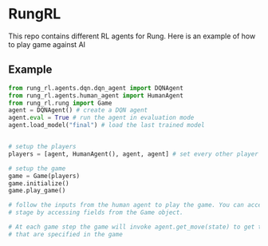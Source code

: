 # RungRL

This repo contains different RL agents for Rung. Here is an example of how to play game against AI


## Example

```python
from rung_rl.agents.dqn.dqn_agent import DQNAgent
from rung_rl.agents.human_agent import HumanAgent
from rung_rl.rung import Game
agent = DQNAgent() # create a DQN agent
agent.eval = True # run the agent in evaluation mode
agent.load_model("final") # load the last trained model 


# setup the players
players = [agent, HumanAgent(), agent, agent] # set every other player to the loaded DQN agent

# setup the game
game = Game(players)
game.initialize()
game.play_game()

# follow the inputs from the human agent to play the game. You can access state of the game at any
# stage by accessing fields from the Game object. 

# At each game step the game will invoke agent.get_move(state) to get the move from the agents
# that are specified in the game

```